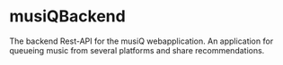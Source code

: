 # musiQBackend

The backend Rest-API for the musiQ webapplication. An application for queueing music from several platforms and share recommendations.
